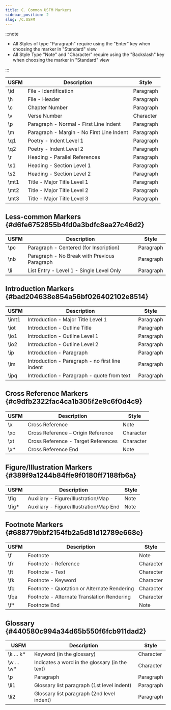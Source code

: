 ```yaml
---
title: C. Common USFM Markers
sidebar_position: 2
slug: /C.USFM
---
```




:::note

- All Styles of type "Paragraph" require using the "Enter" key when choosing the marker in "Standard" view
- All Style Type "Note" and "Character" require using the "Backslash" key when choosing the marker in "Standard" view

:::


| USFM | Description                               | Style     |
| ---- | ----------------------------------------- | --------- |
| \id  | File - Identification                     | Paragraph |
| \h   | File - Header                             | Paragraph |
| \c   | Chapter Number                            | Paragraph |
| \v   | Verse Number                              | Character |
| \p   | Paragraph - Normal - First Line Indent    | Paragraph |
| \m   | Paragraph - Margin - No First Line Indent | Paragraph |
| \q1  | Poetry - Indent Level 1                   | Paragraph |
| \q2  | Poetry - Indent Level 2                   | Paragraph |
| \r   | Heading - Parallel References             | Paragraph |
| \s1  | Heading - Section Level 1                 | Paragraph |
| \s2  | Heading - Section Level 2                 | Paragraph |
| \mt1 | Title - Major Title Level 1               | Paragraph |
| \mt2 | Title - Major Title Level 2               | Paragraph |
| \mt3 | Title - Major Title Level 3               | Paragraph |


## Less-common Markers {#d6fe6752855b4fd0a3bdfc8ea27c46d2}


| USFM | Description                                  | Style     |
| ---- | -------------------------------------------- | --------- |
| \pc  | Paragraph - Centered (for Inscription)       | Paragraph |
| \nb  | Paragraph - No Break with Previous Paragraph | Paragraph |
| \li  | List Entry - Level 1 - Single Level Only     | Paragraph |


## Introduction Markers {#bad204638e854a56bf026402102e8514}


| USFM  | Description                                     | Style     |
| ----- | ----------------------------------------------- | --------- |
| \imt1 | Introduction - Major Title Level 1              | Paragraph |
| \iot  | Introduction - Outline Title                    | Paragraph |
| \io1  | Introduction - Outline Level 1                  | Paragraph |
| \io2  | Introduction - Outline Level 2                  | Paragraph |
| \ip   | Introduction - Paragraph                        | Paragraph |
| \im   | Introduction - Paragraph - no first line indent | Paragraph |
| \ipq  | Introduction - Paragraph - quote from text      | Paragraph |


## Cross Reference Markers {#c9dfb2322fac4ca1b305f2e9c6f0d4c9}


| USFM | Description                         | Style     |
| ---- | ----------------------------------- | --------- |
| \x   | Cross Reference                     | Note      |
| \xo  | Cross Reference – Origin Reference  | Character |
| \xt  | Cross Reference - Target References | Character |
| \x*  | Cross Reference End                 | Note      |


## Figure/Illustration Markers {#389f9a1244b84ffe9f0180ff7188fb6a}


| USFM  | Description                             | Style |
| ----- | --------------------------------------- | ----- |
| \fig  | Auxiliary - Figure/Illustration/Map     | Note  |
| \fig* | Auxiliary - Figure/Illustration/Map End | Note  |


## Footnote Markers {#688779bbf2154fb2a5d81d12789e668e}


| USFM | Description                                 | Style     |
| ---- | ------------------------------------------- | --------- |
| \f   | Footnote                                    | Note      |
| \fr  | Footnote - Reference                        | Character |
| \ft  | Footnote - Text                             | Character |
| \fk  | Footnote - Keyword                          | Character |
| \fq  | Footnote - Quotation or Alternate Rendering | Character |
| \fqa | Footnote - Alternate Translation Rendering  | Character |
| \f*  | Footnote End                                | Note      |


## Glossary {#440580c994a34d65b550f6fcb911dad2}


| USFM     | Description                                    | Style     |
| -------- | ---------------------------------------------- | --------- |
| \k … k*  | Keyword (in the glossary)                      | Character |
| \w … \w* | Indicates a word in the glossary (in the text) | Character |
| \p       | Paragraph                                      | Paragraph |
| \li1     | Glossary list paragraph (1st level indent)     | Paragraph |
| \li2     | Glossary list paragraph (2nd level indent)     | Paragraph |

